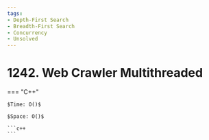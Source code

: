 ```yaml
---
tags:
- Depth-First Search
- Breadth-First Search
- Concurrency
- Unsolved
---
```



# 1242. Web Crawler Multithreaded

=== "C++"

    $Time: O()$

    $Space: O()$

    ```c++
    ```